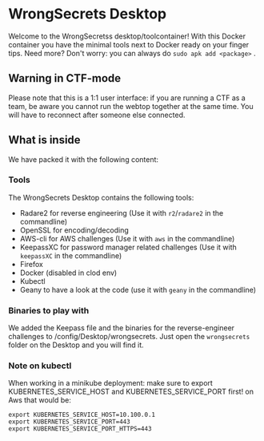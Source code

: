 # WrongSecrets Desktop

Welcome to the WrongSecretss desktop/toolcontainer! With this Docker container you have the minimal tools next to Docker ready on your finger tips.
Need more? Don't worry: you can always do `sudo apk add <package>` .

## Warning in CTF-mode

Please note that this is a 1:1 user interface: if you are running a CTF as a team, be aware you cannot run the webtop together at the same time. You will have to reconnect after someone else connected.

## What is inside

We have packed it with the following content:

### Tools

The WrongSecrets Desktop contains the following tools:

- Radare2 for reverse engineering (Use it with `r2`/`radare2` in the commandline)
- OpenSSL for encoding/decoding
- AWS-cli for AWS challenges (Use it with `aws` in the commandline)
- KeepassXC for password manager related challenges (Use it with `keepassXC` in the commandline)
- Firefox
- Docker (disabled in clod env)
- Kubectl
- Geany to have a look at the code (use it with `geany` in the commandline)

### Binaries to play with

We added the Keepass file and the binaries for the reverse-engineer challenges to /config/Desktop/wrongsecrets.
Just open the `wrongsecrets` folder on the Desktop and you will find it.

### Note on kubectl

When working in a minikube deployment: make sure to export KUBERNETES_SERVICE_HOST and KUBERNETES_SERVICE_PORT first!
on Aws that would be:

```shell
export KUBERNETES_SERVICE_HOST=10.100.0.1
export KUBERNETES_SERVICE_PORT=443
export KUBERNETES_SERVICE_PORT_HTTPS=443
```
